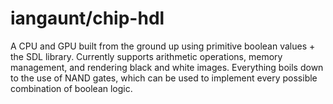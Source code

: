 # iangaunt/chip-hdl

A CPU and GPU built from the ground up using primitive boolean values + the SDL library. Currently supports arithmetic operations, memory management, and rendering black and white images. Everything boils down to the use of NAND gates, which can be used to implement every possible combination of boolean logic.
